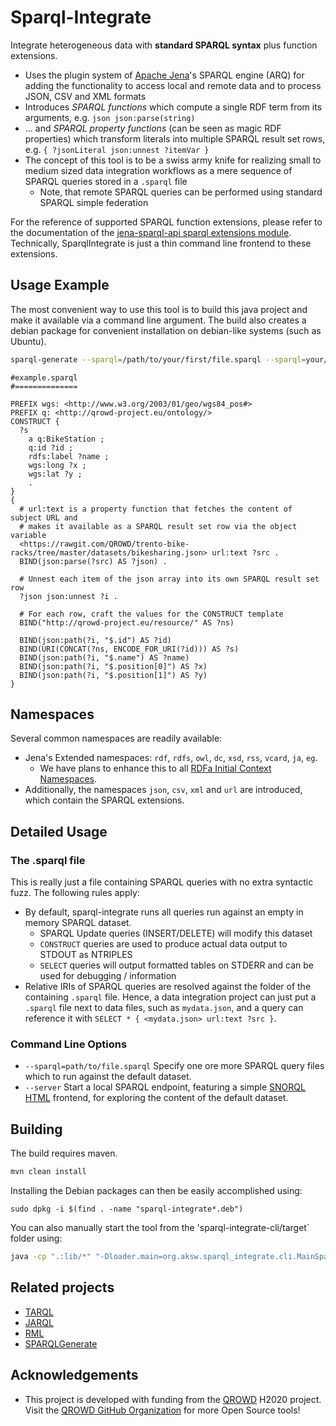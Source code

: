 # Sparql-Integrate
Integrate heterogeneous data with **standard SPARQL syntax** plus function extensions.


* Uses the plugin system of [Apache Jena](http://jena.apache.org/)'s SPARQL engine (ARQ) for adding the functionality to access local and remote data and to process JSON, CSV and XML formats
* Introduces *SPARQL functions* which compute a single RDF term from its arguments, e.g. `json json:parse(string)`
* ... and *SPARQL property functions* (can be seen as magic RDF properties) which transform literals into multiple SPARQL result set rows, e.g. `{ ?jsonLiteral json:unnest ?itemVar }`
* The concept of this tool is to be a swiss army knife for realizing small to medium sized data integration workflows as a mere sequence of SPARQL queries stored in a `.sparql` file
  * Note, that remote SPARQL queries can be performed using standard SPARQL simple federation


For the reference of supported SPARQL function extensions, please refer to the documentation of the [jena-sparql-api sparql extensions module](https://github.com/SmartDataAnalytics/jena-sparql-api/tree/master/jena-sparql-api-sparql-ext).
Technically, SparqlIntegrate is just a thin command line frontend to these extensions.


## Usage Example

The most convenient way to use this tool is to build this java project and make it available via a command line argument.
The build also creates a debian package for convenient installation on debian-like systems (such as Ubuntu).


```bash
sparql-generate --sparql=/path/to/your/first/file.sparql --sparql=your/next/file.sparql
```


```sparql
#example.sparql
#==============

PREFIX wgs: <http://www.w3.org/2003/01/geo/wgs84_pos#>
PREFIX q: <http://qrowd-project.eu/ontology/>
CONSTRUCT {
  ?s
    a q:BikeStation ;
    q:id ?id ;
    rdfs:label ?name ;
    wgs:long ?x ;
    wgs:lat ?y ;
    .
}
{
  # url:text is a property function that fetches the content of subject URL and
  # makes it available as a SPARQL result set row via the object variable
  <https://rawgit.com/QROWD/trento-bike-racks/tree/master/datasets/bikesharing.json> url:text ?src .
  BIND(json:parse(?src) AS ?json) .

  # Unnest each item of the json array into its own SPARQL result set row
  ?json json:unnest ?i .

  # For each row, craft the values for the CONSTRUCT template
  BIND("http://qrowd-project.eu/resource/" AS ?ns)

  BIND(json:path(?i, "$.id") AS ?id)
  BIND(URI(CONCAT(?ns, ENCODE_FOR_URI(?id))) AS ?s)
  BIND(json:path(?i, "$.name") AS ?name)
  BIND(json:path(?i, "$.position[0]") AS ?x)
  BIND(json:path(?i, "$.position[1]") AS ?y)
}
```

## Namespaces
Several common namespaces are readily available:

* Jena's Extended namespaces: `rdf`, `rdfs`, `owl`, `dc`, `xsd`, `rss`, `vcard`, `ja`, `eg`.
  * We have plans to enhance this to all [RDFa Initial Context Namespaces]( https://www.w3.org/2011/rdfa-context/rdfa-1.1).
* Additionally, the namespaces `json`, `csv`, `xml` and `url` are introduced, which contain the SPARQL extensions.

## Detailed Usage

### The .sparql file
This is really just a file containing SPARQL queries with no extra syntactic fuzz.
The following rules apply:

* By default, sparql-integrate runs all queries run against an empty in memory SPARQL dataset.
  * SPARQL Update queries (INSERT/DELETE) will modify this dataset
  * `CONSTRUCT` queries are used to produce actual data output to STDOUT as NTRIPLES
  * `SELECT` queries will output formatted tables on STDERR and can be used for debugging / information
* Relative IRIs of SPARQL queries are resolved against the folder of the containing `.sparql` file. 
Hence, a data integration project can just put a `.sparql` file next to data files, such as `mydata.json`, and a query can reference it with `SELECT * { <mydata.json> url:text ?src }`.

### Command Line Options

* `--sparql=path/to/file.sparql` Specify one ore more SPARQL query files which to run against the default dataset.
* `--server` Start a local SPARQL endpoint, featuring a simple [SNORQL HTML](https://github.com/kurtjx/SNORQL) frontend, for exploring the content of the default dataset.

## Building
The build requires maven. 

```bash
mvn clean install
```

Installing the Debian packages can then be easily accomplished using:
```
sudo dpkg -i $(find . -name "sparql-integrate*.deb")
```

You can also manually start the tool from the 'sparql-integrate-cli/target` folder using:
```bash
java -cp ".:lib/*" "-Dloader.main=org.aksw.sparql_integrate.cli.MainSparqlIntegrateCli" "org.springframework.boot.loader.PropertiesLauncher" "your" "args"
```

## Related projects

* [TARQL](https://github.com/tarql/tarql)
* [JARQL](https://github.com/linked-solutions/jarql)
* [RML](http://rml.io)
* [SPARQLGenerate](http://w3id.org/sparql-generate)

## Acknowledgements

* This project is developed with funding from the [QROWD](http://qrowd-project.eu/) H2020 project. Visit the [QROWD GitHub Organization](https://github.com/Qrowd) for more Open Source tools!

